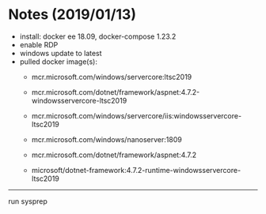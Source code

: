 # Notes (2019/01/13)

* install: docker ee 18.09, docker-compose 1.23.2
* enable RDP
* windows update to latest
* pulled docker image(s):
  - mcr.microsoft.com/windows/servercore:ltsc2019
  - mcr.microsoft.com/dotnet/framework/aspnet:4.7.2-windowsservercore-ltsc2019
  - mcr.microsoft.com/windows/servercore/iis:windowsservercore-ltsc2019
  - mcr.microsoft.com/windows/nanoserver:1809
  
  - mcr.microsoft.com/dotnet/framework/aspnet:4.7.2
  - microsoft/dotnet-framework:4.7.2-runtime-windowsservercore-ltsc2019


---
run sysprep